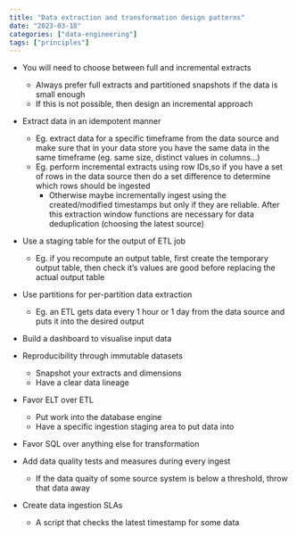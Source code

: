 ```yaml
---
title: "Data extraction and transformation design patterns"
date: "2023-03-18"
categories: ["data-engineering"]
tags: ["principles"]
---
```

- You will need to choose between full and incremental extracts
  - Always prefer full extracts and partitioned snapshots if the data is small enough
  - If this is not possible, then design an incremental approach
- Extract data in an idempotent manner
  - Eg. extract data for a specific timeframe from the data source and make sure that in your data store you have the same data in the same timeframe (eg. same size, distinct values in columns…)
  - Eg. perform incremental extracts using row IDs,so if you have a set of rows in the data source then do a set difference to determine which rows should be ingested
    - Otherwise maybe incrementally ingest using the created/modified timestamps but only if they are reliable. After this extraction window functions are necessary for data deduplication (choosing the latest source)
- Use a staging table for the output of ETL job
  - Eg. if you recompute an output table, first create the temporary output table, then check it’s values are good before replacing the actual output table
- Use partitions for per-partition data extraction
  - Eg. an ETL gets data every 1 hour or 1 day from the data source and puts it into the desired output
- Build a dashboard to visualise input data

- Reproducibility through immutable datasets
  - Snapshot your extracts and dimensions
  - Have a clear data lineage
- Favor ELT over ETL
  - Put work into the database engine
  - Have a specific ingestion staging area to put data into
- Favor SQL over anything else for transformation
- Add data quality tests and measures during every ingest
  - If the data quaity of some source system is below a threshold, throw that data away
- Create data ingestion SLAs
  - A script that checks the latest timestamp for some data
